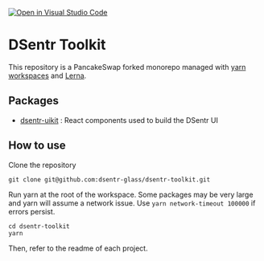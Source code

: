 [![Open in Visual Studio Code](https://open.vscode.dev/badges/open-in-vscode.svg)](https://open.vscode.dev/dsentr-glass/dsentr-toolkit)

# DSentr Toolkit

This repository is a PancakeSwap forked monorepo managed with [yarn workspaces](https://classic.yarnpkg.com/en/docs/workspaces/) and [Lerna](https://lerna.js.org/).

## Packages

- [dsentr-uikit](https://github.com/dsentr-glass/dsentr-toolkit/tree/master/packages/dsentr-uikit) : React components used to build the DSentr UI

## How to use

Clone the repository

```
git clone git@github.com:dsentr-glass/dsentr-toolkit.git
```

Run yarn at the root of the workspace.
Some packages may be very large and yarn will assume a network issue. Use `yarn network-timeout 100000` if errors persist.

```
cd dsentr-toolkit
yarn
```

Then, refer to the readme of each project.
